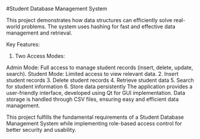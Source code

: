 #Student Database Management System

This project demonstrates how data structures can efficiently solve real-world problems. The system uses hashing for fast and effective data management and retrieval.

Key Features:
1. Two Access Modes:

Admin Mode: Full access to manage student records (insert, delete, update, search).
Student Mode: Limited access to view relevant data.
2. Insert student records
3. Delete student records
4. Retrieve student data
5. Search for student information
6. Store data persistently
The application provides a user-friendly interface, developed using Qt for GUI implementation. Data storage is handled through CSV files, ensuring easy and efficient data management.

This project fulfills the fundamental requirements of a Student Database Management System while implementing role-based access control for better security and usability.
